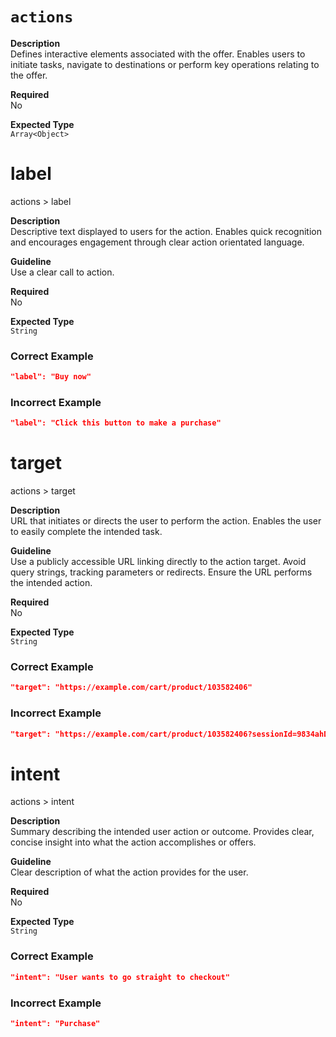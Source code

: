 `actions`
=======

**Description**  
Defines interactive elements associated with the offer. Enables users to initiate tasks, navigate to destinations or perform key operations relating to the offer.

**Required**  
No

**Expected Type**  
`Array<Object>`

# label

actions > label

**Description**  
Descriptive text displayed to users for the action. Enables quick recognition and encourages engagement through clear action orientated language.

**Guideline**  
Use a clear call to action.

**Required**  
No

**Expected Type**  
`String`

### Correct Example

```json
"label": "Buy now"
```

### Incorrect Example

```json
"label": "Click this button to make a purchase"
```

# target

actions > target

**Description**  
URL that initiates or directs the user to perform the action. Enables the user to easily complete the intended task.

**Guideline**  
Use a publicly accessible URL linking directly to the action target. Avoid query strings, tracking parameters or redirects. Ensure the URL performs the intended action.

**Required**  
No

**Expected Type**  
`String`

### Correct Example

```json
"target": "https://example.com/cart/product/103582406"
```

### Incorrect Example

```json
"target": "https://example.com/cart/product/103582406?sessionId=9834ahD7&tracking=true&click=%20%2B%2F%23fail%3Fimg.jpg&token=abc123!@#&utm_source=%%broken%%"
```

# intent

actions > intent

**Description**  
Summary describing the intended user action or outcome. Provides clear, concise insight into what the action accomplishes or offers.

**Guideline**  
Clear description of what the action provides for the user.

**Required**  
No

**Expected Type**  
`String`

### Correct Example

```json
"intent": "User wants to go straight to checkout"
```

### Incorrect Example

```json
"intent": "Purchase"
```